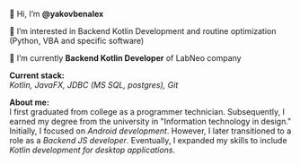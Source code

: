 👋 Hi, I’m **@yakovbenalex**

👀 I’m interested in Backend Kotlin Development and routine optimization (Python, VBA and specific software)

🌱 I’m currently **Backend Kotlin Developer** of LabNeo company <br>

**Current stack:** <br>_Kotlin, JavaFX, JDBC (MS SQL, postgres), Git_ <br>

**About me:**<br>
I first graduated from college as a programmer technician. Subsequently, I earned my degree from the university in "Information technology in design." Initially, I focused on _Android development_. However, I later transitioned to a role as a _Backend JS developer_. Eventually, I expanded my skills to include _Kotlin development for desktop applications_.
